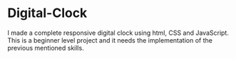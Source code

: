 # Digital-Clock
I made a complete responsive digital clock using html, CSS and JavaScript. This is a beginner level project and it needs the implementation of the previous mentioned skills. 
